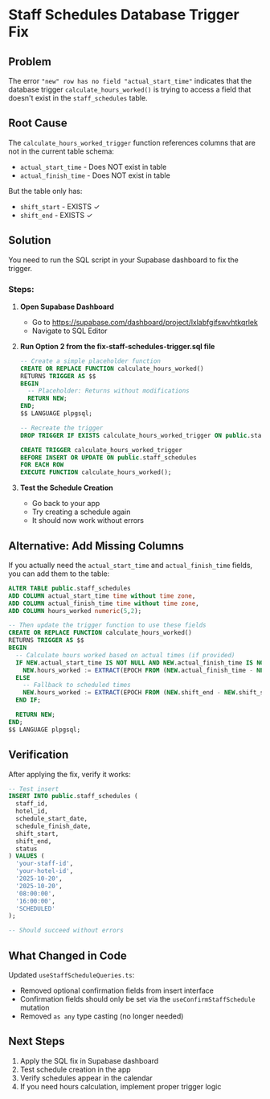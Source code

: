 # Staff Schedules Database Trigger Fix

## Problem

The error `"new" row has no field "actual_start_time"` indicates that the database trigger `calculate_hours_worked()` is trying to access a field that doesn't exist in the `staff_schedules` table.

## Root Cause

The `calculate_hours_worked_trigger` function references columns that are not in the current table schema:

- `actual_start_time` - Does NOT exist in table
- `actual_finish_time` - Does NOT exist in table

But the table only has:

- `shift_start` - EXISTS ✓
- `shift_end` - EXISTS ✓

## Solution

You need to run the SQL script in your Supabase dashboard to fix the trigger.

### Steps:

1. **Open Supabase Dashboard**

   - Go to https://supabase.com/dashboard/project/lxlabfgifswvhtkqrlek
   - Navigate to SQL Editor

2. **Run Option 2 from the fix-staff-schedules-trigger.sql file**

   ```sql
   -- Create a simple placeholder function
   CREATE OR REPLACE FUNCTION calculate_hours_worked()
   RETURNS TRIGGER AS $$
   BEGIN
     -- Placeholder: Returns without modifications
     RETURN NEW;
   END;
   $$ LANGUAGE plpgsql;

   -- Recreate the trigger
   DROP TRIGGER IF EXISTS calculate_hours_worked_trigger ON public.staff_schedules;

   CREATE TRIGGER calculate_hours_worked_trigger
   BEFORE INSERT OR UPDATE ON public.staff_schedules
   FOR EACH ROW
   EXECUTE FUNCTION calculate_hours_worked();
   ```

3. **Test the Schedule Creation**
   - Go back to your app
   - Try creating a schedule again
   - It should now work without errors

## Alternative: Add Missing Columns

If you actually need the `actual_start_time` and `actual_finish_time` fields, you can add them to the table:

```sql
ALTER TABLE public.staff_schedules
ADD COLUMN actual_start_time time without time zone,
ADD COLUMN actual_finish_time time without time zone,
ADD COLUMN hours_worked numeric(5,2);

-- Then update the trigger function to use these fields
CREATE OR REPLACE FUNCTION calculate_hours_worked()
RETURNS TRIGGER AS $$
BEGIN
  -- Calculate hours worked based on actual times (if provided)
  IF NEW.actual_start_time IS NOT NULL AND NEW.actual_finish_time IS NOT NULL THEN
    NEW.hours_worked := EXTRACT(EPOCH FROM (NEW.actual_finish_time - NEW.actual_start_time)) / 3600;
  ELSE
    -- Fallback to scheduled times
    NEW.hours_worked := EXTRACT(EPOCH FROM (NEW.shift_end - NEW.shift_start)) / 3600;
  END IF;

  RETURN NEW;
END;
$$ LANGUAGE plpgsql;
```

## Verification

After applying the fix, verify it works:

```sql
-- Test insert
INSERT INTO public.staff_schedules (
  staff_id,
  hotel_id,
  schedule_start_date,
  schedule_finish_date,
  shift_start,
  shift_end,
  status
) VALUES (
  'your-staff-id',
  'your-hotel-id',
  '2025-10-20',
  '2025-10-20',
  '08:00:00',
  '16:00:00',
  'SCHEDULED'
);

-- Should succeed without errors
```

## What Changed in Code

Updated `useStaffScheduleQueries.ts`:

- Removed optional confirmation fields from insert interface
- Confirmation fields should only be set via the `useConfirmStaffSchedule` mutation
- Removed `as any` type casting (no longer needed)

## Next Steps

1. Apply the SQL fix in Supabase dashboard
2. Test schedule creation in the app
3. Verify schedules appear in the calendar
4. If you need hours calculation, implement proper trigger logic
